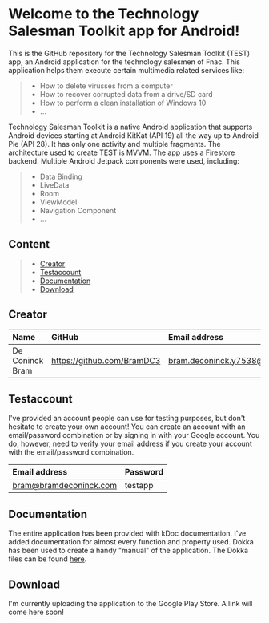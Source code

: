 # Welcome to the Technology Salesman Toolkit app for Android!

This is the GitHub repository for the Technology Salesman Toolkit (TEST) app, an Android application for the technology salesmen of Fnac. This application helps them execute certain multimedia related services like:
> - How to delete virusses from a computer
> - How to recover corrupted data from a drive/SD card
> - How to perform a clean installation of Windows 10
> - ...

Technology Salesman Toolkit is a native Android application that supports Android devices starting at Android KitKat (API 19) all the way up to Android Pie (API 28). It has only one activity and multiple fragments. The architecture used to create TEST is MVVM. The app uses a Firestore backend. Multiple Android Jetpack components were used, including:
> - Data Binding
> - LiveData
> - Room
> - ViewModel
> - Navigation Component
> - ...

## Content

> - [Creator](#creator)
> - [Testaccount](#testaccount)
> - [Documentation](#documentation)
> - [Download](#download)

## Creator

| Name     | GitHub                        | Email address                               |
| :---     | :---                          | :---                                |
| De Coninck Bram | <https://github.com/BramDC3> | [bram.deconinck.y7538@student.hogent.be](mailto:bram.deconinck.y7538@student.hogent.be) |

## Testaccount

I've provided an account people can use for testing purposes, but don't hesitate to create your own account! You can create an account with an email/password combination or by signing in with your Google account. You do, however, need to verify your email address if you create your account with the email/password combination.

| Email address     | Password    |
| :---     | :---   |
| bram@bramdeconinck.com | testapp |

## Documentation

The entire application has been provided with kDoc documentation. I've added documentation for almost every function and property used. Dokka has been used to create a handy "manual" of the application. The Dokka files can be found [here](../doc).

## Download

I'm currently uploading the application to the Google Play Store. A link will come here soon!
